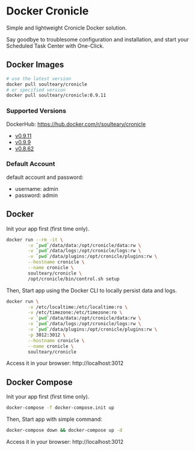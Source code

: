 # Docker Cronicle

Simple and lightweight Cronicle Docker solution.

Say goodbye to troublesome configuration and installation, and start your Scheduled Task Center with One-Click.

## Docker Images

```bash
# use the latest version
docker pull soulteary/cronicle
# or specified version
docker pull soulteary/cronicle:0.9.11
```

### Supported Versions

DockerHub: https://hub.docker.com/r/soulteary/cronicle

- [v0.9.11](https://github.com/jhuckaby/Cronicle/releases/tag/v0.9.11)
- [v0.9.9](https://github.com/jhuckaby/Cronicle/releases/tag/v0.9.11)
- [v0.8.62](https://github.com/jhuckaby/Cronicle/releases/tag/v0.8.62)

### Default Account

default account and password:

- username: admin
- password: admin

## Docker

Init your app first (first time only).

```bash
docker run --rm -it \
        -v `pwd`/data/data:/opt/cronicle/data:rw \
        -v `pwd`/data/logs:/opt/cronicle/logs:rw \
        -v `pwd`/data/plugins:/opt/cronicle/plugins:rw \
        --hostname cronicle \
        --name cronicle \
        soulteary/cronicle \
        /opt/cronicle/bin/control.sh setup
```

Then, Start app using the Docker CLI to locally persist data and logs.

```bash
docker run \
        -v /etc/localtime:/etc/localtime:ro \
        -v /etc/timezone:/etc/timezone:ro \
        -v `pwd`/data/data:/opt/cronicle/data:rw \
        -v `pwd`/data/logs:/opt/cronicle/logs:rw \
        -v `pwd`/data/plugins:/opt/cronicle/plugins:rw \
        -p 3012:3012 \
        --hostname cronicle \
        --name cronicle \
        soulteary/cronicle
```

Access it in your browser: http://localhost:3012

## Docker Compose

Init your app first (first time only).

```bash
docker-compose -f docker-compose.init up
```

Then, Start app with simple command:

```bash
docker-compose down && docker-compose up -d
```

Access it in your browser: http://localhost:3012
